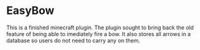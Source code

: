 # EasyBow

This is a finished minecraft plugin.
The plugin sought to bring back the old feature of being able to imediately fire a bow.
It also stores all arrows in a database so users do not need to carry any on them.
